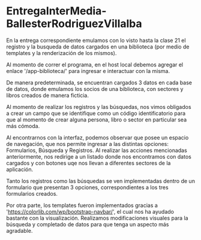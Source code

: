 # EntregaInterMedia-BallesterRodriguezVillalba

En la entrega correspondiente emulamos con lo visto hasta la clase 21 el registro y la busqueda de datos cargados en una biblioteca (por medio de templates y la renderización de los mismos). 

Al momento de correr el programa, en el host local debemos agregar el enlace '/app-biblioteca/' para ingresar e interactuar con la misma. 

De manera predeterminada, se encuentran cargados 3 datos en cada base de datos, donde emulamos los socios de una biblioteca, con sectores y libros creados de manera ficticia. 

Al momento de realizar los registros y las búsquedas, nos vimos obligados a crear un campo que se identifique como un código identificatorio para que al momento de crear alguna persona, libro o sector en particular sea más cómoda. 

Al encontrarnos con la interfaz, podemos observar que posee un espacio de navegación, que nos permite ingresar a las distintas opciones: Formularios, Búsqueda y Registros. 
Al realizar las acciones mencionadas anteriormente, nos redirige a un listado donde nos encontramos con datos cargados y con botones uqe nos llevan a diferentes sectores de la aplicación. 

Tanto los registros como las búsquedas se ven implementadas dentro de un formulario que presentan 3 opciones, correspondientes a los tres formularios creados. 

Por otra parte, los templates fueron implementados gracias a 'https://colorlib.com/wp/bootstrap-navbar/', el cual nos ha ayudado bastante con la visualización. Realizamos modificaciones visuales para la búsqueda y completado de datos para que tenga un aspecto más agradable. 




